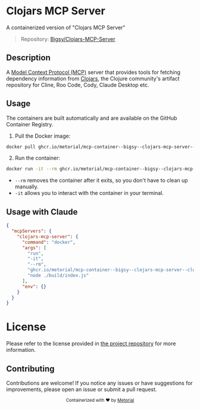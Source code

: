 
# Clojars MCP Server

A containerized version of "Clojars MCP Server"

> Repository: [Bigsy/Clojars-MCP-Server](https://github.com/Bigsy/Clojars-MCP-Server)

## Description

A [Model Context Protocol (MCP)](https://github.com/ModelContext/protocol) server that provides tools for fetching dependency information from [Clojars](https://clojars.org/), the Clojure community's artifact repository for Cline, Roo Code, Cody, Claude Desktop etc.


## Usage

The containers are built automatically and are available on the GitHub Container Registry.

1. Pull the Docker image:

```bash
docker pull ghcr.io/metorial/mcp-container--bigsy--clojars-mcp-server--clojars-mcp-server
```

2. Run the container:

```bash
docker run -it --rm ghcr.io/metorial/mcp-container--bigsy--clojars-mcp-server--clojars-mcp-server 
```

- `--rm` removes the container after it exits, so you don't have to clean up manually.
- `-it` allows you to interact with the container in your terminal.



## Usage with Claude

```json
{
  "mcpServers": {
    "clojars-mcp-server": {
      "command": "docker",
      "args": [
        "run",
        "-it",
        "--rm",
        "ghcr.io/metorial/mcp-container--bigsy--clojars-mcp-server--clojars-mcp-server",
        "node ./build/index.js"
      ],
      "env": {}
    }
  }
}
```

# License

Please refer to the license provided in [the project repository](https://github.com/Bigsy/Clojars-MCP-Server) for more information.

## Contributing

Contributions are welcome! If you notice any issues or have suggestions for improvements, please open an issue or submit a pull request.

<div align="center">
  <sub>Containerized with ❤️ by <a href="https://metorial.com">Metorial</a></sub>
</div>
  